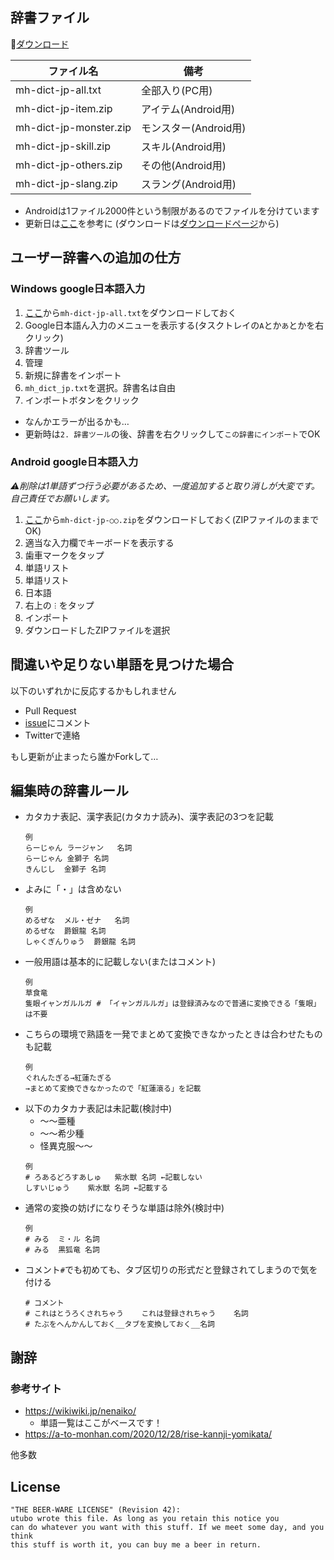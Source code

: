 ## 辞書ファイル

📕[ダウンロード](https://github.com/utubo/mh-dict-jp/releases/latest)

|ファイル名            |備考                 |
|----------------------|---------------------|
|mh-dict-jp-all.txt    |全部入り(PC用)       |
|mh-dict-jp-item.zip   |アイテム(Android用)  |
|mh-dict-jp-monster.zip|モンスター(Android用)|
|mh-dict-jp-skill.zip  |スキル(Android用)    |
|mh-dict-jp-others.zip |その他(Android用)    |
|mh-dict-jp-slang.zip  |スラング(Android用)  |

- Androidは1ファイル2000件という制限があるのでファイルを分けています
- 更新日は[ここ](https://github.com/utubo/mh-dict-jp/tree/main/src)を参考に
(ダウンロードは[ダウンロードページ](https://github.com/utubo/mh-dict-jp/releases/latest)から)

## ユーザー辞書への追加の仕方
### Windows google日本語入力
1. [ここ](https://github.com/utubo/mh-dict-jp/releases/latest)から`mh-dict-jp-all.txt`をダウンロードしておく
2. Google日本語ん入力のメニューを表示する(タスクトレイの`A`とか`あ`とかを右クリック)
3. 辞書ツール
4. 管理
5. 新規に辞書をインポート
6. `mh_dict_jp.txt`を選択。辞書名は自由
7. インポートボタンをクリック

- なんかエラーが出るかも…
- 更新時は`2. 辞書ツール`の後、辞書を右クリックして`この辞書にインポート`でOK

### Android google日本語入力
*⚠削除は1単語ずつ行う必要があるため、一度追加すると取り消しが大変です。自己責任でお願いします。*
1. [ここ](https://github.com/utubo/mh-dict-jp/releases/latest)から`mh-dict-jp-○○.zip`をダウンロードしておく(ZIPファイルのままでOK)
2. 適当な入力欄でキーボードを表示する
3. 歯車マークをタップ
4. 単語リスト
5. 単語リスト
6. 日本語
7. 右上の`︙`をタップ
8. インポート
9. ダウンロードしたZIPファイルを選択

## 間違いや足りない単語を見つけた場合
以下のいずれかに反応するかもしれません
- Pull Request
- [issue](https://github.com/utubo/mh-dict-jp/issues)にコメント
- Twitterで連絡

もし更新が止まったら誰かForkして…

## 編集時の辞書ルール
- カタカナ表記、漢字表記(カタカナ読み)、漢字表記の3つを記載
  ```
  例
  らーじゃん	ラージャン	名詞
  らーじゃん	金獅子	名詞
  きんじし	金獅子	名詞
  ```
- よみに「・」は含めない
  ```
  例
  めるぜな	メル・ゼナ	名詞
  めるぜな	爵銀龍	名詞
  しゃくぎんりゅう	爵銀龍	名詞
  ```
- 一般用語は基本的に記載しない(またはコメント)
  ```
  例
  草食竜
  隻眼イャンガルルガ # 「イャンガルルガ」は登録済みなので普通に変換できる「隻眼」は不要
  ```
- こちらの環境で熟語を一発でまとめて変換できなかったときは合わせたものも記載
  ```
  例
  ぐれんたぎる→紅蓮たぎる
  →まとめて変換できなかったので「紅蓮滾る」を記載
  ```
- 以下のカタカナ表記は未記載(検討中)
  - ～～亜種
  - ～～希少種
  - 怪異克服～～
  ```
  例
  # ろあるどろすあしゅ	紫水獣	名詞 ←記載しない
  しすいじゅう	紫水獣	名詞 ←記載する
  ```
- 通常の変換の妨げになりそうな単語は除外(検討中)
  ```
  例
  # みる	ミ・ル	名詞
  # みる	黒狐竜	名詞
  ```
- コメント`#`でも初めても、タブ区切りの形式だと登録されてしまうので気を付ける
  ```
  # コメント
  # これはとうろくされちゃう    これは登録されちゃう    名詞
  # たぶをへんかんしておく__タブを変換しておく__名詞
  ```

## 謝辞
### 参考サイト
  - https://wikiwiki.jp/nenaiko/
    - 単語一覧はここがベースです！
  - https://a-to-monhan.com/2020/12/28/rise-kannji-yomikata/

  他多数

## License
```
"THE BEER-WARE LICENSE" (Revision 42):
utubo wrote this file. As long as you retain this notice you
can do whatever you want with this stuff. If we meet some day, and you think
this stuff is worth it, you can buy me a beer in return.
```

